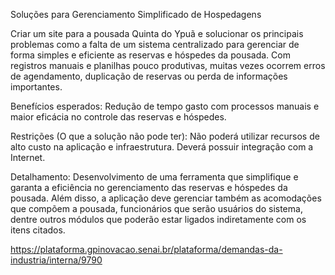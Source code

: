 Soluções para Gerenciamento Simplificado de Hospedagens

Criar um site para a pousada Quinta do Ypuã e solucionar os principais problemas como a falta de um sistema centralizado para gerenciar de forma simples e eficiente as reservas e hóspedes da pousada.
Com registros manuais e planilhas pouco produtivas, muitas vezes ocorrem erros de agendamento, duplicação de reservas ou perda de informações importantes.

Benefícios esperados:
Redução de tempo gasto com processos manuais e maior eficácia no controle das reservas e hóspedes.

Restrições (O que a solução não pode ter):
Não poderá utilizar recursos de alto custo na aplicação e infraestrutura.
Deverá possuir integração com a Internet.

Detalhamento:
Desenvolvimento de uma ferramenta que simplifique e garanta a eficiência no gerenciamento das reservas e hóspedes da pousada. Além disso, a aplicação deve gerenciar também as acomodações que compõem a pousada, funcionários que serão usuários do sistema, dentre outros módulos que poderão estar ligados indiretamente com os itens citados.

https://plataforma.gpinovacao.senai.br/plataforma/demandas-da-industria/interna/9790
